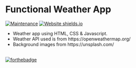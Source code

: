 # Functional Weather App

[![Maintenance](https://img.shields.io/badge/Maintained-Yes-green.svg)](https://github.com/muqriqawiem.github.io/Weather-Today/commits/master)
[![Website shields.io](https://img.shields.io/badge/Website-Up-yellow)](https://muqriqawiem.github.io/Weather-Today/)

<ul>
  <li>Weather app using HTML, CSS & Javascript.</li<>
  <li>Weather API used is from https://openweathermap.org/</li<>
  <li>Background images from https://unsplash.com/</li<>
</ul>

  <br/>[![forthebadge](https://forthebadge.com/images/badges/check-it-out.svg)](https://https://muqriqawiem.github.io/Weather-Today/)
